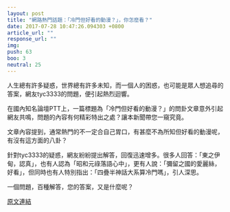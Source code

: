 ```yaml
---
layout: post
title: "網路熱門話題：「冷門但好看的動漫？」，你怎麼看？"
date: 2017-07-28 10:47:26.094303 +0800
article_url: ""
response_url: ""
img: 
push: 63
boo: 3
neutral: 25
---
```


人生總有許多疑惑，世界總有許多未知，而一個人的困惑，也可能是眾人想追尋的答案，網友tyc3333的問題，便引起熱烈迴響。

在國內知名論壇PTT上，一篇標題為「冷門但好看的動漫？」的問卦文章意外引起網友共鳴，問題的內容有何精彩特出之處？讓本新聞帶您一窺究竟。

文章內容提到，通常熱門的不一定合自己胃口，有甚麼不為所知但好看的動漫呢，有沒有這方面的八卦？

針對tyc3333的疑惑，網友紛紛提出解答，回復迅速增多。很多人回答：「東之伊甸，認真」，也有人認為「昭和元祿落語心中」，更有人說：「彌留之國的愛麗絲，好看」，但同時也有人特別指出：「四疊半神話大系算冷門嗎」，引人深思。

一個問題，百種解答，您的答案，又是什麼呢？

<a href = "https://www.ptt.cc/bbs/Gossiping/M.1501180695.A.40F.html">原文連結</a>

